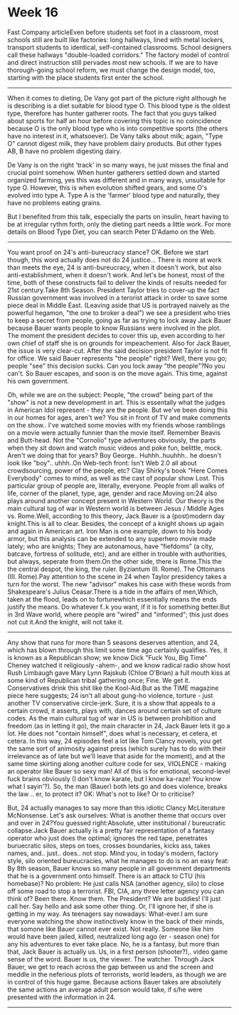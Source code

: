 # Week 16

Fast Company articleEven before students set foot in a classroom, most
schools still are built like factories: long hallways, lined with
metal lockers, transport students to identical, self-contained
classrooms. School designers call these hallways "double-loaded
corridors." The factory model of control and direct instruction still
pervades most new schools. If we are to have thorough-going school
reform, we must change the design model, too, starting with the place
students first enter the school.

---

When it comes to dieting, De Vany got part of the picture right
although he is describing is a diet suitable for blood type O. This
blood type is the oldest type, therefore has hunter gatherer
roots. The fact that you guys talked about sports for half an hour
before covering this topic is no coincidence because O is the only
blood type who is into competitive sports (the others have no interest
in it, whatsoever). De Vany talks about milk; again, "Type O" cannot
digest milk, they have problem dairy products. But other types AB, B
have no problem digesting dairy.

De Vany is on the right 'track' in so many ways, he just misses the
final and crucial point somehow. When hunter gatherers settled down
and started organized farming, yes this was different and in many
ways, unsuitable for type O. However, this is when evolution shifted
gears, and some O's evolved into type A. Type A is the 'farmer' blood
type and naturally, they have no problems eating grains.

But I benefited from this talk, especially the parts on insulin, heart
having to be at irregular rythm forth, only the dieting part needs a
little work. For more details on Blood Type Diet, you can search Peter
D'Adamo on the Web.

---

You want proof on 24's anti-bureucracy stance? OK. Before we start
though, this word actually does not do 24 justice... There is more at
work than meets the eye, 24 is anti-bureucracy, when it doesn't work,
but also anti-establishment, when it doesn't work. And let's be
honest, most of the time, both of these constructs fail to deliver the
kinds of results needed for 21st century.Take 8th Season. President
Taylor tries to cover-up the fact Russian government was involved in a
terorist attack in order to save some piece deal in Middle
East. (Leaving aside that US is portrayed naively as the powerful
hegamon, "the one to broker a deal") we see a president who tries to
keep a secret from people, going as far as trying to lock away Jack
Bauer because Bauer wants people to know Russians were involved in the
plot. The moment the president decides to cover this up, even
according to her own chief of staff she is on grounds for
impeachement. Also for Jack Bauer, the issue is very clear-cut. After
the said decision president Taylor is not fit for office. We said
Bauer represents "the people" right? Well, there you go; people "see"
this decision sucks. Can you lock away "the people"?No you can't. So
Bauer escapes, and soon is on the move again. This time, against his
own government.

Oh, while we are on the subject: People, "the crowd" being part of the
"show" is not a new development in art. This is essentally what the
judges in American Idol represent - they are the people. But we've
been doing this in our homes for ages, aren't we?  You sit in front of
TV and make comments on the show.. I've watched some movies with my
friends whose ramblings on a movie were actually funnier than the
movie itself. Remember Beavis and Butt-head. Not the "Cornolio" type
adventures obviously, the parts when they sit down and watch music
videos and poke fun, belittle, mock. Aren't we doing that for years?
Boy George.. Huhhh..huuhhh.. he doesn't look like "boy".. uhhh..On
Web-tech front: Isn't Web 2.0 all about crowdsourcing, power of the
people, etc? Clay Shirky's book "Here Comes Everybody" comes to mind,
as well as the cast of popular show Lost. This particular group of
people are, literally, everyone. People from all walks of life, corner
of the planet, type, age, gender and race.Moving on:24 also plays
around another concept present in Western World. Our theory is the
main cultural tug of war in Western world is between Jesus / Middle
Ages vs. Rome.Well, according to this theory, Jack Bauer is a
(post)modern day knight.This is all to clear. Besides, the concept of
a knight shows up again and again in American art. Iron Man is one
example, down to his body armor, but this analysis can be extended to
any superhero movie made lately; who are knights; They are autonamous,
have "fiefdoms" (a city, batcave, fortress of solitude, etc), and are
either in trouble with authorities, but always, seperate from them.On
the other side, there is Rome.This the the central despot, the king,
the ruler. Byziantum (II. Rome). The Ottomans (III. Rome).Pay
attention to the scene in 24 when Taylor presidency takes a turn for
the worst. The new "advisor" makes his case with these words from
Shakespeare's Julius Ceasar.There is a tide in the affairs of
men,Which, taken at the flood, leads on to fortunewhich essentially
means the ends justify the means. Do whatever f..k you want, if it is
for something better.But in 3rd Wave world, where people are "wired"
and "informed"; this just does not cut it.And the knight, will not
take it.

---

Any show that runs for more than 5 seasons deserves attention, and
24, which has blown through this limit some time ago certainly
qualifies. Yes, it is known as a Republican show; we know Dick "Fuck
You, Big Time" Cheney watched it religiously -ahem-, and we know
radical radio show host Rush Limbaugh gave Mary Lynn Rajskub (Chloe
O'Brian) a full mouth kiss at some kind of Republican tribal gathering
once; Fine. We get it. Conservatives drink this shit like the
Kool-Aid.But as the TIME magazine piece here suggests; 24 isn't all
about gung-ho violence, torture - just another TV conservative
circle-jerk. Sure, it is a show that appeals to a certain crowd, it
asserts, plays with, dances around certain set of culture codes.  As
the main cultural tug of war in US is between prohibition and freedom
(as in letting it go), the main character in 24, Jack Bauer lets it go
a lot. He does not "contain himself", does what is necessary, et
cetera, et cetera. In this way, 24 episodes feel a lot like Tom Clancy
novels, you get the same sort of animosity against press (which surely
has to do with their irrelevance as of late but we'll leave that aside
for the moment), and at the same time skirting along another culture
code for sex, VIOLENCE - making an operator like Bauer so sexy man!
All of this is for emotional, second-level fuck brains obviously (I
don't know karate, but I know ka-raze! You know what I sayin'?). So,
the man (Bauer) both lets go and does violence, breaks the law .. er,
to protect it? OK: What's not to like? Or to criticise?

But, 24 actually manages to say more than this idiotic Clancy
McLiterature McNonsense. Let's ask ourselves: What is another theme
that occurs over and over in 24?You guessed right:Absolute, utter
institutional / bureucratic collapse.Jack Bauer actually is a pretty
fair representation of a fantasy operator who just does the optimal;
ignores the red tape, penetrates buruecratic silos, steps on toes,
crosses boundaries, kicks ass, takes names, and.. just.. does.. not
stop. Mind you, in today's modern, factory style, silo oriented
bureucracies, what he manages to do is no an easy feat: By 8th season,
Bauer knows so many people in all government departments that he is a
government onto himself. There is an attack to CTU (his homebase)? No
problem: He just calls NSA (another agency, silo) to close off some
road to stop a terrorist. FBI, CIA, any three letter agency you can
think of? Been there. Know them. The President? We are buddies! I'll
just call her. Say hello and ask some other thing. Or, I'll ignore
her, if she is getting in my way. As teenagers say nowadays:
What-ever.I am sure everyone watching the show instinctively know in
the back of their minds, that somone like Bauer cannot ever exist. Not
really. Someone like him would have been jailed, killed, neutralized
long ago (er - season one) for any his adventures to ever take
place. No, he is a fantasy, but more than that, Jack Bauer is actually
us. Us, in a first person (shooter?),. video game sense of the
word. Bauer is us, the viewer. The watcher. Through Jack Bauer, we get
to reach across the gap between us and the screen and meddle in the
neferious plots of terrorists, world leaders, as though we are in
control of this huge game. Because actions Bauer takes are absolutely
the same actions an average adult person would take, if s/he were
presented with the information in 24.

---
